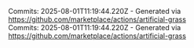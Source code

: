 Commits: 2025-08-01T11:19:44.220Z - Generated via https://github.com/marketplace/actions/artificial-grass
<br>
Commits: 2025-08-01T11:19:44.220Z - Generated via https://github.com/marketplace/actions/artificial-grass
<br>
